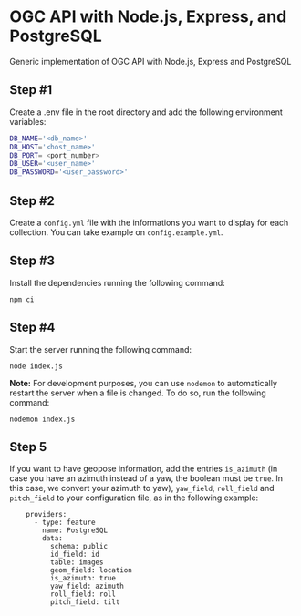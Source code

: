 # OGC API with Node.js, Express, and PostgreSQL

Generic implementation of OGC API with Node.js, Express and PostgreSQL

## Step #1

Create a .env file in the root directory and add the following environment variables:

```bash
DB_NAME='<db_name>'
DB_HOST='<host_name>'
DB_PORT= <port_number>
DB_USER='<user_name>'
DB_PASSWORD='<user_password>'
```

## Step #2

Create a `config.yml` file with the informations you want to display for each collection. You can take example on `config.example.yml`.

## Step #3

Install the dependencies running the following command:

`npm ci`

## Step #4

Start the server running the following command:

`node index.js`

__Note:__ For development purposes, you can use `nodemon` to automatically restart the server when a file is changed. To do so, run the following command:

`nodemon index.js`

## Step 5

If you want to have geopose information, add the entries `is_azimuth` (in case you have an azimuth instead of a yaw, the boolean must be `true`. In this case, we convert your azimuth to yaw), `yaw_field`, `roll_field` and `pitch_field` to your configuration file, as in the following example:
```
    providers:
      - type: feature
        name: PostgreSQL
        data:
          schema: public
          id_field: id
          table: images
          geom_field: location
          is_azimuth: true
          yaw_field: azimuth
          roll_field: roll
          pitch_field: tilt
```
